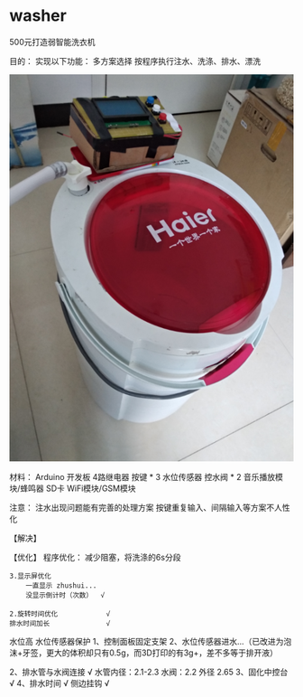 # washer
500元打造弱智能洗衣机

目的：
实现以下功能：
多方案选择
按程序执行注水、洗涤、排水、漂洗

![avatar](./实物效果图/外观.png)

材料：
Arduino 开发板
4路继电器
按键 * 3
水位传感器
控水阀 * 2
音乐播放模块/蜂鸣器
SD卡
WiFi模块/GSM模块



注意：
注水出现问题能有完善的处理方案
按键重复输入、间隔输入等方案不人性化


【解决】


【优化】
程序优化：
	减少阻塞，将洗涤的6s分段

	3.显示屏优化
		一直显示 zhushui...
		没显示倒计时（次数）	√

	2.旋转时间优化			√
	排水时间加长				√


水位高
水位传感器保护
1、控制面板固定支架
2、水位传感器进水...（已改进为泡沫+牙签，更大的体积却只有0.5g，而3D打印的有3g+，差不多等于排开液）


2、排水管与水阀连接			√
	水管内径：2.1-2.3
	水阀：2.2	外径 2.65
3、固化中控台					√
4、排水时间					√
侧边挂钩						√
